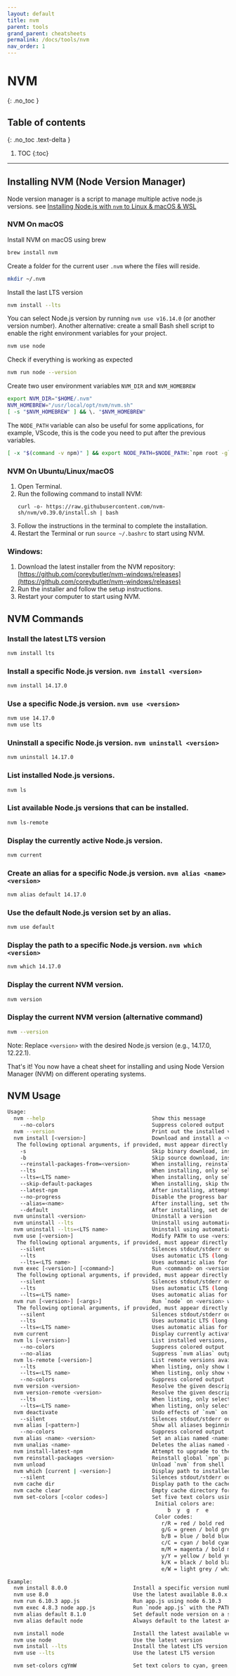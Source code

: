 ```yaml
---
layout: default
title: nvm
parent: tools
grand_parent: cheatsheets
permalink: /docs/tools/nvm
nav_order: 1
---
```

# NVM
{: .no_toc }

## Table of contents
{: .no_toc .text-delta }

1. TOC
{:toc}

---

## Installing NVM (Node Version Manager)
Node version manager is a script to manage multiple active node.js versions.
see [Installing Node.js with `nvm` to Linux & macOS & WSL](https://gist.github.com/d2s/372b5943bce17b964a79)

### NVM On macOS

Install NVM on macOS using brew
```bash
brew install nvm
```

Create a folder for the current user `.nvm` where the files will reside.
```bash
mkdir ~/.nvm
```

Install the last LTS version
```bash
nvm install --lts
```

You can select Node.js version by running `nvm use v16.14.0` (or another version number). Another alternative: create a small Bash shell script to enable the right environment variables for your project.
```bash
nvm use node
```

Check if everything is working as expected
```bash
nvm run node --version
```

Create two user environment variables `NVM_DIR` and `NVM_HOMEBREW`
```bash
export NVM_DIR="$HOME/.nvm"
NVM_HOMEBREW="/usr/local/opt/nvm/nvm.sh"
[ -s "$NVM_HOMEBREW" ] && \. "$NVM_HOMEBREW"
```

The `NODE_PATH` variable can also be useful for some applications, for example, VScode, this is the code you need to put after the previous variables.
```bash
[ -x "$(command -v npm)" ] && export NODE_PATH=$NODE_PATH:`npm root -g`
```

### NVM On Ubuntu/Linux/macOS
1. Open Terminal.
2. Run the following command to install NVM:
   ```
   curl -o- https://raw.githubusercontent.com/nvm-sh/nvm/v0.39.0/install.sh | bash
   ```
3. Follow the instructions in the terminal to complete the installation.
4. Restart the Terminal or run `source ~/.bashrc` to start using NVM.

### Windows:
1. Download the latest installer from the NVM repository: [https://github.com/coreybutler/nvm-windows/releases](https://github.com/coreybutler/nvm-windows/releases)
2. Run the installer and follow the setup instructions.
3. Restart your computer to start using NVM.

## NVM Commands

### Install the latest LTS version
```bash
nvm install lts
```

### Install a specific Node.js version. `nvm install <version>`
```bash
nvm install 14.17.0
```

### Use a specific Node.js version. `nvm use <version>`
```bash
nvm use 14.17.0
nvm use lts
```

### Uninstall a specific Node.js version. `nvm uninstall <version>`
```bash
nvm uninstall 14.17.0
```

### List installed Node.js versions.
```bash
nvm ls
```

### List available Node.js versions that can be installed.
```bash
nvm ls-remote
```

### Display the currently active Node.js version.
```bash
nvm current
```

### Create an alias for a specific Node.js version. `nvm alias <name> <version>`
```bash
nvm alias default 14.17.0
```

###  Use the default Node.js version set by an alias.
```bash
nvm use default
```

###  Display the path to a specific Node.js version. `nvm which <version>`
```bash
nvm which 14.17.0
```

###  Display the current NVM version.
```bash
nvm version
```

###  Display the current NVM version (alternative command)
```bash
nvm --version
```

Note: Replace `<version>` with the desired Node.js version (e.g., 14.17.0, 12.22.1).

That's it! You now have a cheat sheet for installing and using Node Version Manager (NVM) on different operating systems.

## NVM Usage
```bash
Usage:
  nvm --help                                  Show this message
    --no-colors                               Suppress colored output
  nvm --version                               Print out the installed version of nvm
  nvm install [<version>]                     Download and install a <version>. Uses .nvmrc if available and version is omitted.
   The following optional arguments, if provided, must appear directly after `nvm install`:
    -s                                        Skip binary download, install from source only.
    -b                                        Skip source download, install from binary only.
    --reinstall-packages-from=<version>       When installing, reinstall packages installed in <node|iojs|node version number>
    --lts                                     When installing, only select from LTS (long-term support) versions
    --lts=<LTS name>                          When installing, only select from versions for a specific LTS line
    --skip-default-packages                   When installing, skip the default-packages file if it exists
    --latest-npm                              After installing, attempt to upgrade to the latest working npm on the given node version
    --no-progress                             Disable the progress bar on any downloads
    --alias=<name>                            After installing, set the alias specified to the version specified. (same as: nvm alias <name> <version>)
    --default                                 After installing, set default alias to the version specified. (same as: nvm alias default <version>)
  nvm uninstall <version>                     Uninstall a version
  nvm uninstall --lts                         Uninstall using automatic LTS (long-term support) alias `lts/*`, if available.
  nvm uninstall --lts=<LTS name>              Uninstall using automatic alias for provided LTS line, if available.
  nvm use [<version>]                         Modify PATH to use <version>. Uses .nvmrc if available and version is omitted.
   The following optional arguments, if provided, must appear directly after `nvm use`:
    --silent                                  Silences stdout/stderr output
    --lts                                     Uses automatic LTS (long-term support) alias `lts/*`, if available.
    --lts=<LTS name>                          Uses automatic alias for provided LTS line, if available.
  nvm exec [<version>] [<command>]            Run <command> on <version>. Uses .nvmrc if available and version is omitted.
   The following optional arguments, if provided, must appear directly after `nvm exec`:
    --silent                                  Silences stdout/stderr output
    --lts                                     Uses automatic LTS (long-term support) alias `lts/*`, if available.
    --lts=<LTS name>                          Uses automatic alias for provided LTS line, if available.
  nvm run [<version>] [<args>]                Run `node` on <version> with <args> as arguments. Uses .nvmrc if available and version is omitted.
   The following optional arguments, if provided, must appear directly after `nvm run`:
    --silent                                  Silences stdout/stderr output
    --lts                                     Uses automatic LTS (long-term support) alias `lts/*`, if available.
    --lts=<LTS name>                          Uses automatic alias for provided LTS line, if available.
  nvm current                                 Display currently activated version of Node
  nvm ls [<version>]                          List installed versions, matching a given <version> if provided
    --no-colors                               Suppress colored output
    --no-alias                                Suppress `nvm alias` output
  nvm ls-remote [<version>]                   List remote versions available for install, matching a given <version> if provided
    --lts                                     When listing, only show LTS (long-term support) versions
    --lts=<LTS name>                          When listing, only show versions for a specific LTS line
    --no-colors                               Suppress colored output
  nvm version <version>                       Resolve the given description to a single local version
  nvm version-remote <version>                Resolve the given description to a single remote version
    --lts                                     When listing, only select from LTS (long-term support) versions
    --lts=<LTS name>                          When listing, only select from versions for a specific LTS line
  nvm deactivate                              Undo effects of `nvm` on current shell
    --silent                                  Silences stdout/stderr output
  nvm alias [<pattern>]                       Show all aliases beginning with <pattern>
    --no-colors                               Suppress colored output
  nvm alias <name> <version>                  Set an alias named <name> pointing to <version>
  nvm unalias <name>                          Deletes the alias named <name>
  nvm install-latest-npm                      Attempt to upgrade to the latest working `npm` on the current node version
  nvm reinstall-packages <version>            Reinstall global `npm` packages contained in <version> to current version
  nvm unload                                  Unload `nvm` from shell
  nvm which [current | <version>]             Display path to installed node version. Uses .nvmrc if available and version is omitted.
    --silent                                  Silences stdout/stderr output when a version is omitted
  nvm cache dir                               Display path to the cache directory for nvm
  nvm cache clear                             Empty cache directory for nvm
  nvm set-colors [<color codes>]              Set five text colors using format "yMeBg". Available when supported.
                                               Initial colors are:
                                                   b  y  g  r  e
                                               Color codes:
                                                 r/R = red / bold red
                                                 g/G = green / bold green
                                                 b/B = blue / bold blue
                                                 c/C = cyan / bold cyan
                                                 m/M = magenta / bold magenta
                                                 y/Y = yellow / bold yellow
                                                 k/K = black / bold black
                                                 e/W = light grey / white

Example:
  nvm install 8.0.0                     Install a specific version number
  nvm use 8.0                           Use the latest available 8.0.x release
  nvm run 6.10.3 app.js                 Run app.js using node 6.10.3
  nvm exec 4.8.3 node app.js            Run `node app.js` with the PATH pointing to node 4.8.3
  nvm alias default 8.1.0               Set default node version on a shell
  nvm alias default node                Always default to the latest available node version on a shell

  nvm install node                      Install the latest available version
  nvm use node                          Use the latest version
  nvm install --lts                     Install the latest LTS version
  nvm use --lts                         Use the latest LTS version

  nvm set-colors cgYmW                  Set text colors to cyan, green, bold yellow, magenta, and white
```
